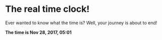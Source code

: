 # The real time clock!

Ever wanted to know what the time is? Well, your journey is about to end!

**The time is Nov 28, 2017, 05:01**